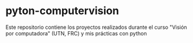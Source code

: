 # pyton-computervision
Este repositorio contiene los proyectos realizados durante el curso "Visión por computadora" (UTN, FRC) y mis prácticas con python
